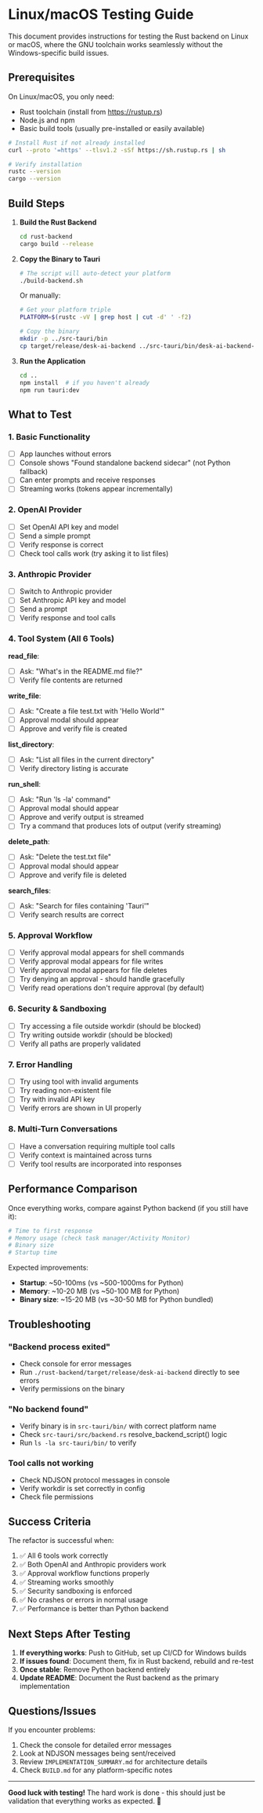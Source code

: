 # Linux/macOS Testing Guide

This document provides instructions for testing the Rust backend on Linux or macOS, where the GNU toolchain works seamlessly without the Windows-specific build issues.

## Prerequisites

On Linux/macOS, you only need:
- Rust toolchain (install from https://rustup.rs)
- Node.js and npm
- Basic build tools (usually pre-installed or easily available)

```bash
# Install Rust if not already installed
curl --proto '=https' --tlsv1.2 -sSf https://sh.rustup.rs | sh

# Verify installation
rustc --version
cargo --version
```

## Build Steps

1. **Build the Rust Backend**
   ```bash
   cd rust-backend
   cargo build --release
   ```

2. **Copy the Binary to Tauri**
   ```bash
   # The script will auto-detect your platform
   ./build-backend.sh
   ```
   
   Or manually:
   ```bash
   # Get your platform triple
   PLATFORM=$(rustc -vV | grep host | cut -d' ' -f2)
   
   # Copy the binary
   mkdir -p ../src-tauri/bin
   cp target/release/desk-ai-backend ../src-tauri/bin/desk-ai-backend-${PLATFORM}
   ```

3. **Run the Application**
   ```bash
   cd ..
   npm install  # if you haven't already
   npm run tauri:dev
   ```

## What to Test

### 1. Basic Functionality
- [ ] App launches without errors
- [ ] Console shows "Found standalone backend sidecar" (not Python fallback)
- [ ] Can enter prompts and receive responses
- [ ] Streaming works (tokens appear incrementally)

### 2. OpenAI Provider
- [ ] Set OpenAI API key and model
- [ ] Send a simple prompt
- [ ] Verify response is correct
- [ ] Check tool calls work (try asking it to list files)

### 3. Anthropic Provider  
- [ ] Switch to Anthropic provider
- [ ] Set Anthropic API key and model
- [ ] Send a prompt
- [ ] Verify response and tool calls

### 4. Tool System (All 6 Tools)

**read_file**:
- [ ] Ask: "What's in the README.md file?"
- [ ] Verify file contents are returned

**write_file**:
- [ ] Ask: "Create a file test.txt with 'Hello World'"
- [ ] Approval modal should appear
- [ ] Approve and verify file is created

**list_directory**:
- [ ] Ask: "List all files in the current directory"
- [ ] Verify directory listing is accurate

**run_shell**:
- [ ] Ask: "Run 'ls -la' command"
- [ ] Approval modal should appear
- [ ] Approve and verify output is streamed
- [ ] Try a command that produces lots of output (verify streaming)

**delete_path**:
- [ ] Ask: "Delete the test.txt file"
- [ ] Approval modal should appear
- [ ] Approve and verify file is deleted

**search_files**:
- [ ] Ask: "Search for files containing 'Tauri'"
- [ ] Verify search results are correct

### 5. Approval Workflow
- [ ] Verify approval modal appears for shell commands
- [ ] Verify approval modal appears for file writes
- [ ] Verify approval modal appears for file deletes
- [ ] Try denying an approval - should handle gracefully
- [ ] Verify read operations don't require approval (by default)

### 6. Security & Sandboxing
- [ ] Try accessing a file outside workdir (should be blocked)
- [ ] Try writing outside workdir (should be blocked)
- [ ] Verify all paths are properly validated

### 7. Error Handling
- [ ] Try using tool with invalid arguments
- [ ] Try reading non-existent file
- [ ] Try with invalid API key
- [ ] Verify errors are shown in UI properly

### 8. Multi-Turn Conversations
- [ ] Have a conversation requiring multiple tool calls
- [ ] Verify context is maintained across turns
- [ ] Verify tool results are incorporated into responses

## Performance Comparison

Once everything works, compare against Python backend (if you still have it):

```bash
# Time to first response
# Memory usage (check task manager/Activity Monitor)
# Binary size
# Startup time
```

Expected improvements:
- **Startup**: ~50-100ms (vs ~500-1000ms for Python)
- **Memory**: ~10-20 MB (vs ~50-100 MB for Python)
- **Binary size**: ~15-20 MB (vs ~30-50 MB for Python bundled)

## Troubleshooting

### "Backend process exited"
- Check console for error messages
- Run `./rust-backend/target/release/desk-ai-backend` directly to see errors
- Verify permissions on the binary

### "No backend found"
- Verify binary is in `src-tauri/bin/` with correct platform name
- Check `src-tauri/src/backend.rs` resolve_backend_script() logic
- Run `ls -la src-tauri/bin/` to verify

### Tool calls not working
- Check NDJSON protocol messages in console
- Verify workdir is set correctly in config
- Check file permissions

## Success Criteria

The refactor is successful when:
1. ✅ All 6 tools work correctly
2. ✅ Both OpenAI and Anthropic providers work
3. ✅ Approval workflow functions properly
4. ✅ Streaming works smoothly
5. ✅ Security sandboxing is enforced
6. ✅ No crashes or errors in normal usage
7. ✅ Performance is better than Python backend

## Next Steps After Testing

1. **If everything works**: Push to GitHub, set up CI/CD for Windows builds
2. **If issues found**: Document them, fix in Rust backend, rebuild and re-test
3. **Once stable**: Remove Python backend entirely
4. **Update README**: Document the Rust backend as the primary implementation

## Questions/Issues

If you encounter problems:
1. Check the console for detailed error messages
2. Look at NDJSON messages being sent/received
3. Review `IMPLEMENTATION_SUMMARY.md` for architecture details
4. Check `BUILD.md` for any platform-specific notes

---

**Good luck with testing!** The hard work is done - this should just be validation that everything works as expected. 🚀
